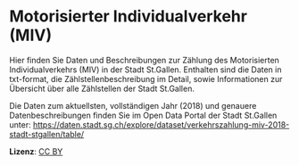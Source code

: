 # Motorisierter Individualverkehr (MIV)
Hier finden Sie Daten und Beschreibungen zur Zählung des Motorisierten Individualverkehrs (MIV) in der Stadt St.Gallen. Enthalten sind die Daten in txt-format,  die Zählstellenbeschreibung im Detail, sowie Informationen zur Übersicht über alle Zählstellen der Stadt St.Gallen.

Die Daten zum aktuellsten, vollständigen Jahr (2018) und genauere Datenbeschreibungen finden Sie im Open Data Portal der Stadt St.Gallen unter:
https://daten.stadt.sg.ch/explore/dataset/verkehrszahlung-miv-2018-stadt-stgallen/table/

**Lizenz**: <a href="https://creativecommons.org/licenses/by/4.0/">CC BY</a>
